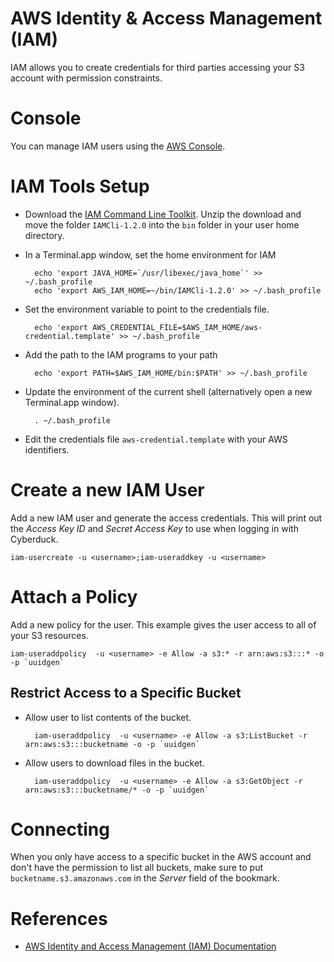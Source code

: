AWS Identity & Access Management (IAM)
====

IAM allows you to create credentials for third parties accessing your S3 account with permission constraints.

# Console

You can manage IAM users using the [AWS Console](https://console.aws.amazon.com/iam/home).

# IAM Tools Setup

- Download the [IAM Command Line Toolkit](https://awscli.amazonaws.com/v2/documentation/api/latest/reference/iam/index.html). Unzip the download and move the folder `IAMCli-1.2.0` into the `bin` folder in your user home directory.
- In a Terminal.app window, set the home environment for IAM

		echo 'export JAVA_HOME=`/usr/libexec/java_home`' >> ~/.bash_profile
		echo 'export AWS_IAM_HOME=~/bin/IAMCli-1.2.0' >> ~/.bash_profile

- Set the environment variable to point to the credentials file.

		echo 'export AWS_CREDENTIAL_FILE=$AWS_IAM_HOME/aws-credential.template' >> ~/.bash_profile

- Add the path to the IAM programs to your path

		echo 'export PATH=$AWS_IAM_HOME/bin:$PATH' >> ~/.bash_profile

- Update the environment of the current shell (alternatively open a new Terminal.app window).

		. ~/.bash_profile

- Edit the credentials file `aws-credential.template` with your AWS identifiers.

# Create a new IAM User

Add a new IAM user and generate the access credentials. This will print out the *Access Key ID* and *Secret Access Key* to use when logging in with Cyberduck.

	iam-usercreate -u <username>;iam-useraddkey -u <username>

# Attach a Policy

Add a new policy for the user. This example gives the user access to all of your S3 resources.

	iam-useraddpolicy  -u <username> -e Allow -a s3:* -r arn:aws:s3:::* -o -p `uuidgen`

## Restrict Access to a Specific Bucket

- Allow user to list contents of the bucket.

		iam-useraddpolicy  -u <username> -e Allow -a s3:ListBucket -r arn:aws:s3:::bucketname -o -p `uuidgen`
- Allow users to download files in the bucket.

		iam-useraddpolicy  -u <username> -e Allow -a s3:GetObject -r arn:aws:s3:::bucketname/* -o -p `uuidgen`

# Connecting

When you only have access to a specific bucket in the AWS account and don't have the permission to list all buckets, make sure to put `bucketname.s3.amazonaws.com` in the *Server* field of the bookmark.

# References

- [AWS Identity and Access Management (IAM) Documentation](http://aws.amazon.com/documentation/iam/)
